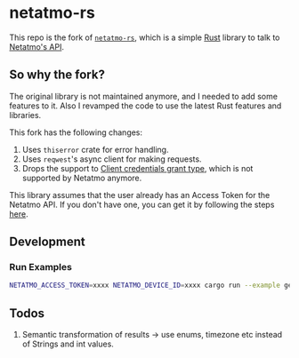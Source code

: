 # netatmo-rs

This repo is the fork of [`netatmo-rs`](https://github.com/lukaspustina/netatmo-rs), which is a simple [Rust](https://rust-lang.org) library to talk to [Netatmo's API](https://dev.netatmo.com/resources/technical/introduction).


## So why the fork?

The original library is not maintained anymore, and I needed to add some features to it. Also I revamped the code to use the latest Rust features and libraries.

This fork has the following changes:
1. Uses `thiserror` crate for error handling.
2. Uses `reqwest`'s async client for making requests.
3. Drops the support to [Client credentials grant type](https://dev.netatmo.com/apidocumentation/oauth#client-credential), which is not supported by Netatmo anymore.

This library assumes that the user already has an Access Token for the Netatmo API. If you don't have one, you can get it by following the steps [here](https://dev.netatmo.com/apidocumentation/oauth#authorization-code).


## Development

### Run Examples

```bash
NETATMO_ACCESS_TOKEN=xxxx NETATMO_DEVICE_ID=xxxx cargo run --example get_station_data
```

## Todos

1. Semantic transformation of results -> use enums, timezone etc instead of Strings and int values.
